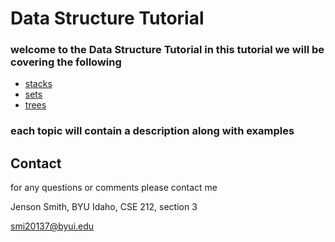 # Data Structure Tutorial

### welcome to the Data Structure Tutorial in this tutorial we will be covering the following
* [stacks](1-topic.md)
* [sets](2-topic.md)
* [trees](3-topic.md)
### each topic will contain a description along with examples

## Contact

for any questions or comments please contact me

Jenson Smith, BYU Idaho, CSE 212, section 3

smi20137@byui.edu